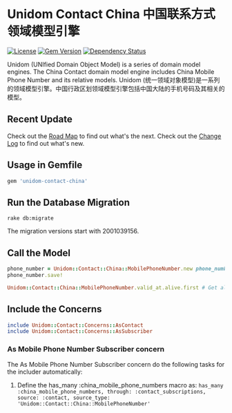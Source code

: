 # Unidom Contact China 中国联系方式领域模型引擎

[![License](https://img.shields.io/badge/license-MIT-green.svg)](http://opensource.org/licenses/MIT)
[![Gem Version](https://badge.fury.io/rb/unidom-contact-china.svg)](https://badge.fury.io/rb/unidom-contact-china)
[![Dependency Status](https://gemnasium.com/badges/github.com/topbitdu/unidom-contact-china.svg)](https://gemnasium.com/github.com/topbitdu/unidom-contact-china)

Unidom (UNIfied Domain Object Model) is a series of domain model engines. The China Contact domain model engine includes China Mobile Phone Number and its relative models.
Unidom (统一领域对象模型)是一系列的领域模型引擎。中国行政区划领域模型引擎包括中国大陆的手机号码及其相关的模型。



## Recent Update

Check out the [Road Map](ROADMAP.md) to find out what's the next.
Check out the [Change Log](CHANGELOG.md) to find out what's new.



## Usage in Gemfile

```ruby
gem 'unidom-contact-china'
```



## Run the Database Migration

```shell
rake db:migrate
```
The migration versions start with 2001039156.



## Call the Model

```ruby
phone_number = Unidom::Contact::China::MobilePhoneNumber.new phone_number: '13912345678'
phone_number.save!

Unidom::Contact::China::MobilePhoneNumber.valid_at.alive.first # Get all active China mobile phone numbers
```



## Include the Concerns

```ruby
include Unidom::Contact::Concerns::AsContact
include Unidom::Contact::Concerns::AsSubscriber
```

### As Mobile Phone Number Subscriber concern
The As Mobile Phone Number Subscriber concern do the following tasks for the includer automatically:  
1. Define the has_many :china_mobile_phone_numbers macro as: ``has_many :china_mobile_phone_numbers, through: :contact_subscriptions, source: :contact, source_type: 'Unidom::Contact::China::MobilePhoneNumber'``
